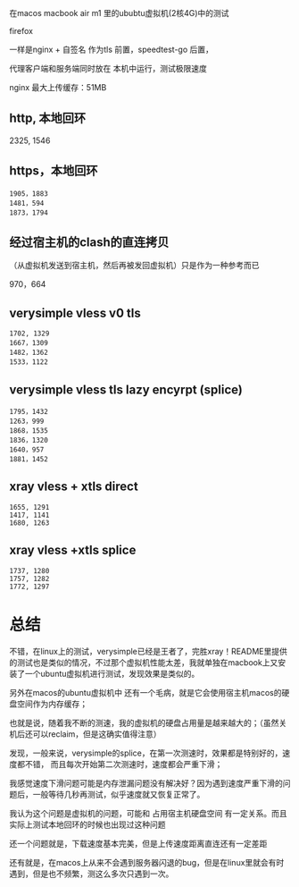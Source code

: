 
在macos macbook air m1 里的ububtu虚拟机(2核4G)中的测试

firefox

一样是nginx + 自签名 作为tls 前置，speedtest-go 后置，

代理客户端和服务端同时放在 本机中运行，测试极限速度

nginx 最大上传缓存：51MB

## http, 本地回环

2325, 1546

## https，本地回环

```
1905，1883
1481，594
1873，1794
```

## 经过宿主机的clash的直连拷贝

（从虚拟机发送到宿主机，然后再被发回虚拟机）只是作为一种参考而已

970，664


## verysimple vless v0 tls

```
1702, 1329
1667，1309
1482，1362
1533，1122
```

## verysimple vless tls lazy encyrpt (splice)

```
1795，1432
1263，999
1868，1535
1836，1320
1640，957
1881，1452
```

## xray vless + xtls  direct

```
1655, 1291
1417, 1141
1680, 1263
```

## xray vless +xtls splice 

```
1737, 1280
1757, 1282
1772, 1297
```

# 总结

不错，在linux上的测试，verysimple已经是王者了，完胜xray！README里提供的测试也是类似的情况，不过那个虚拟机性能太差，我就单独在macbook上又安装了一个ubuntu虚拟机进行测试，发现效果是类似的。


另外在macos的ubuntu虚拟机中 还有一个毛病，就是它会使用宿主机macos的硬盘空间作为内存缓存；

也就是说，随着我不断的测速，我的虚拟机的硬盘占用量是越来越大的；（虽然关机后还可以reclaim，但是这确实值得注意）

发现，一般来说，verysimple的splice，在第一次测速时，效果都是特别好的，速度都不错，
而且每次开始第二次测速时，速度都会严重下滑；

我感觉速度下滑问题可能是内存泄漏问题没有解决好？因为遇到速度严重下滑的问题后，一般等待几秒再测试，似乎速度就又恢复正常了。

我认为这个问题是虚拟机的问题，可能和 占用宿主机硬盘空间 有一定关系。而且实际上测试本地回环的时候也出现过这种问题

还一个问题就是，下载速度基本完美，但是上传速度距离直连还有一定差距

还有就是，在macos上从来不会遇到服务器闪退的bug，但是在linux里就会有时遇到，但是也不频繁，测这么多次只遇到一次。